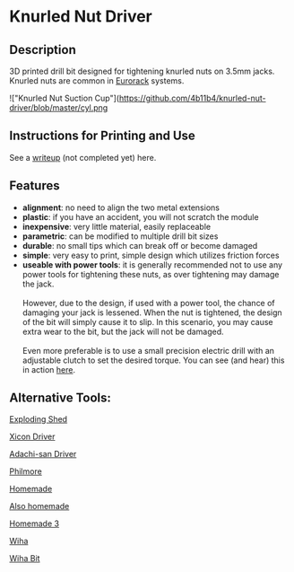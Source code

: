 # Knurled Nut Driver
## Description
3D printed drill bit designed for tightening knurled nuts on 3.5mm jacks.<br>
Knurled nuts are common in [Eurorack](http://www.doepfer.de/a100_man/a100m_e.htm) systems.

!["Knurled Nut Suction Cup"](https://github.com/4b11b4/knurled-nut-driver/blob/master/cyl.png


## Instructions for Printing and Use
See a [writeup](https://4b11b4.com/) (not completed yet) here.

## Features
* __alignment__: no need to align the two metal extensions
* __plastic__: if you have an accident, you will not scratch the module
* __inexpensive__: very little material, easily replaceable
* __parametric__: can be modified to multiple drill bit sizes
* __durable__: no small tips which can break off or become damaged
* __simple__: very easy to print, simple design which utilizes friction forces
* __useable with power tools__: it is generally recommended not to use any
  power tools for tightening these nuts, as over tightening may damage the
  jack.<br><br>
  However, due to the design, if used with a power tool, the chance of
  damaging your jack is lessened. When the nut is tightened, the design of the
  bit will simply cause it to slip. In this scenario, you may cause extra wear
  to the bit, but the jack will not be damaged.<br><br>
  Even more preferable is to use a small precision electric drill with an
  adjustable clutch to set the desired torque. You can see (and hear)  this
  in action [here](https://www.youtube.com/watch?v=a87VO5FZRd8).

## Alternative Tools:
[Exploding Shed](https://www.exploding-shed.com/shop-catalogue/various/)

[Xicon Driver](https://www2.mouser.com/ProductDetail/Xicon/382-0006/?qs=sGAEpiMZZMv9NFGNGF1lwkQZlGfFTqj%252b)

[Adachi-san Driver](http://www.tabiwallah.com/radiowallah/shops/jacknut.html)

[Philmore](https://www.fullcompass.com/prod/026125-philmore-nt500-knurled-nut-tool-)

[Homemade](https://www.muffwiggler.com/forum/viewtopic.php?t=114781&start=all&postdays=0&postorder=asc)

[Also homemade](https://www.muffwiggler.com/forum/viewtopic.php?t=5408)

[Homemade 3](http://www.n1gy.com/homebrewed-audio-jack-tool.html)

[Wiha](https://www.wihatools.com/precision-nut-driver-3-5-x-60mm)

[Wiha Bit](https://www.wihatools.com/sys-4-nut-driver-blade-3-5mm)
